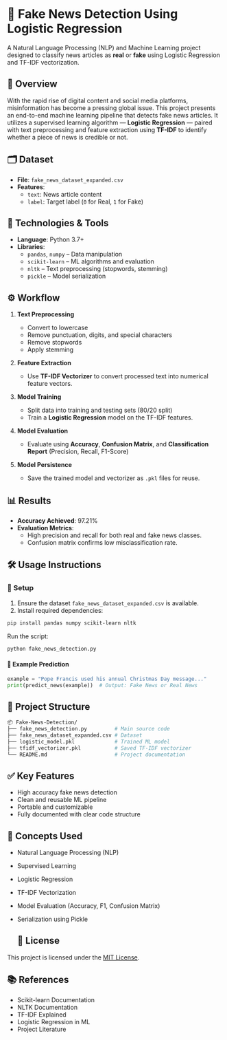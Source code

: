 # 🧠 Fake News Detection Using Logistic Regression

A Natural Language Processing (NLP) and Machine Learning project designed to classify news articles as **real** or **fake** using Logistic Regression and TF-IDF vectorization.

## 📌 Overview

With the rapid rise of digital content and social media platforms, misinformation has become a pressing global issue. This project presents an end-to-end machine learning pipeline that detects fake news articles. It utilizes a supervised learning algorithm — **Logistic Regression** — paired with text preprocessing and feature extraction using **TF-IDF** to identify whether a piece of news is credible or not.

## 🗂️ Dataset

- **File**: `fake_news_dataset_expanded.csv`
- **Features**:
  - `text`: News article content
  - `label`: Target label (`0` for Real, `1` for Fake)

## 🔧 Technologies & Tools

- **Language**: Python 3.7+
- **Libraries**:
  - `pandas`, `numpy` – Data manipulation
  - `scikit-learn` – ML algorithms and evaluation
  - `nltk` – Text preprocessing (stopwords, stemming)
  - `pickle` – Model serialization

## ⚙️ Workflow

1. **Text Preprocessing**
   - Convert to lowercase
   - Remove punctuation, digits, and special characters
   - Remove stopwords
   - Apply stemming

2. **Feature Extraction**
   - Use **TF-IDF Vectorizer** to convert processed text into numerical feature vectors.

3. **Model Training**
   - Split data into training and testing sets (80/20 split)
   - Train a **Logistic Regression** model on the TF-IDF features.

4. **Model Evaluation**
   - Evaluate using **Accuracy**, **Confusion Matrix**, and **Classification Report** (Precision, Recall, F1-Score)

5. **Model Persistence**
   - Save the trained model and vectorizer as `.pkl` files for reuse.

## 📊 Results

- **Accuracy Achieved**: 97.21%
- **Evaluation Metrics**:
  - High precision and recall for both real and fake news classes.
  - Confusion matrix confirms low misclassification rate.

## 🛠 Usage Instructions

### 🔹 Setup

1. Ensure the dataset `fake_news_dataset_expanded.csv` is available.
2. Install required dependencies:

```bash
pip install pandas numpy scikit-learn nltk
```

Run the script:

```bash
python fake_news_detection.py
```
#### 🔹 Example Prediction
```python
example = "Pope Francis used his annual Christmas Day message..."
print(predict_news(example))  # Output: Fake News or Real News
```

## 📁 Project Structure
```bash
📦 Fake-News-Detection/
├── fake_news_detection.py         # Main source code
├── fake_news_dataset_expanded.csv # Dataset
├── logistic_model.pkl             # Trained ML model
├── tfidf_vectorizer.pkl           # Saved TF-IDF vectorizer
└── README.md                      # Project documentation
```

## ✅ Key Features
 - High accuracy fake news detection
 - Clean and reusable ML pipeline
 - Portable and customizable
 - Fully documented with clear code structure

## 🧠 Concepts Used
 - Natural Language Processing (NLP)
 - Supervised Learning
 - Logistic Regression
 - TF-IDF Vectorization
 - Model Evaluation (Accuracy, F1, Confusion Matrix)
 - Serialization using Pickle

   ## 📄 License
This project is licensed under the [MIT License](LICENSE).


## 📚 References
 - Scikit-learn Documentation
 - NLTK Documentation
 - TF-IDF Explained
 - Logistic Regression in ML
 - Project Literature
